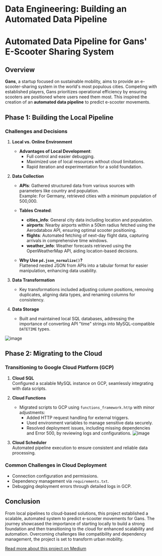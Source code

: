 # Data Engineering: Building an Automated Data Pipeline

# Automated Data Pipeline for Gans' E-Scooter Sharing System

## Overview
**Gans**, a startup focused on sustainable mobility, aims to provide an e-scooter-sharing system in the world's most populous cities. Competing with established players, Gans prioritizes operational efficiency by ensuring scooters are positioned where users need them most. This inspired the creation of an **automated data pipeline** to predict e-scooter movements.

## Phase 1: Building the Local Pipeline

### Challenges and Decisions
1. **Local vs. Online Environment**  
   - **Advantages of Local Development**:
     - Full control and easier debugging.
     - Maximized use of local resources without cloud limitations.
     - Rapid iteration and experimentation for a solid foundation.

2. **Data Collection**  
   - **APIs**: Gathered structured data from various sources with parameters like country and population.  
     Example: For Germany, retrieved cities with a minimum population of 500,000.  
   - **Tables Created**:  
     - **cities_info**: General city data including location and population.  
     - **airports**: Nearby airports within a 50km radius fetched using the Aerodatabox API, ensuring optimal scooter positioning.  
     - **flights**: Automated fetching of next-day flight data, capturing arrivals in comprehensive time windows.  
     - **weather_info**: Weather forecasts retrieved using the OpenWeatherMap API, aiding location-based decisions.

   - **Why Use `pd.json_normalize()`?**  
     Flattened nested JSON from APIs into a tabular format for easier manipulation, enhancing data usability.

3. **Data Transformation**  
   - Key transformations included adjusting column positions, removing duplicates, aligning data types, and renaming columns for consistency.  

4. **Data Storage**  
   - Built and maintained local SQL databases, addressing the importance of converting API "time" strings into MySQL-compatible `DATETIME` types.

![image](https://github.com/user-attachments/assets/02808234-b51a-427c-a3d9-ea4a489d3c00)


## Phase 2: Migrating to the Cloud

### Transitioning to Google Cloud Platform (GCP)
1. **Cloud SQL**  
   Configured a scalable MySQL instance on GCP, seamlessly integrating with data scripts.

2. **Cloud Functions**  
   - Migrated scripts to GCP using `functions_framework.http` with minor adjustments:
     - Added HTTP request handling for external triggers.
     - Used environment variables to manage sensitive data securely.
     - Resolved deployment issues, including missing dependencies and Error 500, by reviewing logs and configurations.
![image](https://github.com/user-attachments/assets/071b79fa-8556-4b90-91bc-9644805e62dc)


3. **Cloud Scheduler**  
   Automated pipeline execution to ensure consistent and reliable data processing.

### Common Challenges in Cloud Deployment
- Connection configuration and permissions.
- Dependency management via `requirements.txt`.
- Debugging deployment errors through detailed logs in GCP.

## Conclusion
From local pipelines to cloud-based solutions, this project established a scalable, automated system to predict e-scooter movements for Gans. The journey showcased the importance of starting locally to build a strong foundation and then transitioning to the cloud for enhanced scalability and automation. Overcoming challenges like compatibility and dependency management, the project is set to transform urban mobility.

[Read more about this project on Medium](https://medium.com/@sina.khodadadi.ds/data-engineering-building-an-automated-data-pipeline-aec969f1a5c9)
